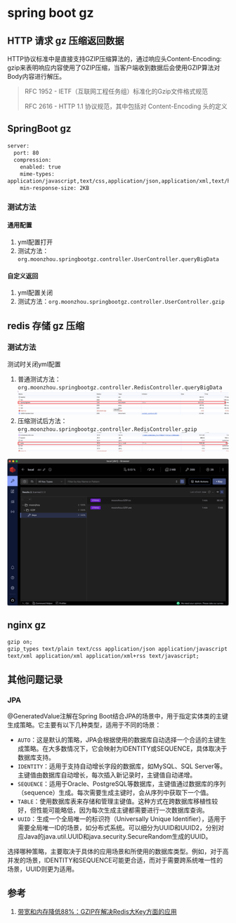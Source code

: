 # spring boot gz

## HTTP 请求 gz 压缩返回数据
HTTP协议标准中是直接支持GZIP压缩算法的，通过响应头Content-Encoding: gzip来表明响应内容使用了GZIP压缩，当客户端收到数据后会使用GZIP算法对Body内容进行解压。

> RFC 1952 - IETF（互联网工程任务组）标准化的Gzip文件格式规范
> 
> RFC 2616 - HTTP 1.1 协议规范，其中包括对 Content-Encoding 头的定义

## SpringBoot gz
```
server:
  port: 80
  compression:
    enabled: true
    mime-types:  application/javascript,text/css,application/json,application/xml,text/html,text/xml,text/plain
    min-response-size: 2KB
```

### 测试方法
#### 通用配置
1. yml配置打开
2. 测试方法：`org.moonzhou.springbootgz.controller.UserController.queryBigData`

#### 自定义返回
1. yml配置关闭
2. 测试方法：`org.moonzhou.springbootgz.controller.UserController.gzip`

## redis 存储 gz 压缩
### 测试方法
测试时关闭yml配置
1. 普通测试方法：`org.moonzhou.springbootgz.controller.RedisController.queryBigData`
   ![spring-boot-gz-redis-test1](./img/spring-boot-gz-redis-test1.png)
2. 压缩测试后方法：`org.moonzhou.springbootgz.controller.RedisController.gzip`
   ![spring-boot-gz-redis-test2](./img/spring-boot-gz-redis-test2.png)

![spring-boot-gz-redis](./img/spring-boot-gz-redis-storage.png)



## nginx gz
```
gzip on;
gzip_types text/plain text/css application/json application/javascript text/xml application/xml application/xml+rss text/javascript;
```

## 其他问题记录
### JPA
@GeneratedValue注解在Spring Boot结合JPA的场景中，用于指定实体类的主键生成策略。它主要有以下几种类型，适用于不同的场景：
- `AUTO`：这是默认的策略，JPA会根据使用的数据库自动选择一个合适的主键生成策略。在大多数情况下，它会映射为IDENTITY或SEQUENCE，具体取决于数据库支持。
- `IDENTITY`：适用于支持自动增长字段的数据库，如MySQL、SQL Server等。主键值由数据库自动增长，每次插入新记录时，主键值自动递增。
- `SEQUENCE`：适用于Oracle、PostgreSQL等数据库，主键值通过数据库的序列（sequence）生成。每次需要生成主键时，会从序列中获取下一个值。
- `TABLE`：使用数据库表来存储和管理主键值。这种方式在跨数据库移植性较好，但性能可能略低，因为每次生成主键都需要进行一次数据库查询。
- `UUID`：生成一个全局唯一的标识符（Universally Unique Identifier），适用于需要全局唯一ID的场景，如分布式系统。可以细分为UUID和UUID2，分别对应Java的java.util.UUID和java.security.SecureRandom生成的UUID。

选择哪种策略，主要取决于具体的应用场景和所使用的数据库类型。例如，对于高并发的场景，IDENTITY和SEQUENCE可能更合适，而对于需要跨系统唯一性的场景，UUID则更为适用。

## 参考
1. [带宽和内存降低88%：GZIP在解决Redis大Key方面的应用](https://juejin.cn/post/7410289323737743387)